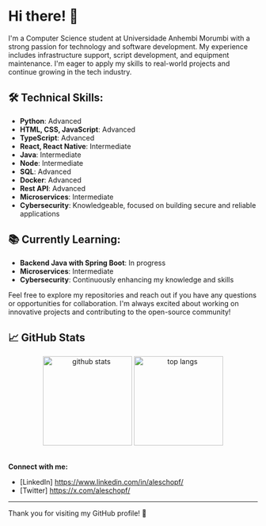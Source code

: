 # Hi there! 👋

I'm a Computer Science student at Universidade Anhembi Morumbi with a strong passion for technology and software development. My experience includes infrastructure support, script development, and equipment maintenance. I'm eager to apply my skills to real-world projects and continue growing in the tech industry.

## 🛠️ **Technical Skills:**
- **Python**: Advanced
- **HTML, CSS, JavaScript**: Advanced
- **TypeScript**: Advanced
- **React, React Native**: Intermediate
- **Java**: Intermediate
- **Node**: Intermediate
- **SQL**: Advanced
- **Docker**: Advanced
- **Rest API**: Advanced
- **Microservices**: Intermediate
- **Cybersecurity**: Knowledgeable, focused on building secure and reliable applications

## 📚 **Currently Learning:**
- **Backend Java with Spring Boot**: In progress
- **Microservices**: Intermediate
- **Cybersecurity**: Continuously enhancing my knowledge and skills

Feel free to explore my repositories and reach out if you have any questions or opportunities for collaboration. I'm always excited about working on innovative projects and contributing to the open-source community!


## 📈  GitHub Stats

<div align="center">
  <img src="https://github-readme-stats.vercel.app/api?username=aleschopf&show_icons=true&theme=dark" height="180" alt="github stats" />
  <img src="https://github-readme-stats.vercel.app/api/top-langs/?username=aleschopf&layout=compact&theme=dark" height="180" alt="top langs" />
</div><br/>


**Connect with me:**
- [LinkedIn] https://www.linkedin.com/in/aleschopf/
- [Twitter] https://x.com/aleschopf/

---

Thank you for visiting my GitHub profile! 🚀

